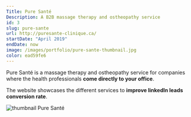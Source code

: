 ```yaml
---
Title: Pure Santé
Description: A B2B massage therapy and ostheopathy service
id: 3
slug: pure-sante
url: http://puresante-clinique.ca/
startDate: "April 2019"
endDate: now
image: /images/portfolio/pure-sante-thumbnail.jpg
color: ead59fe6
---
```


Pure Santé is a massage therapy and ostheopathy service for companies where the health professionals **come directly to your office**.

The website showcases the different services to **improve linkedIn leads conversion rate**.

![thumbnail Pure Santé](/images/portfolio/pure-sante-thumbnail.jpg)